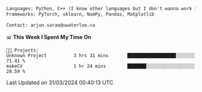 ```txt
Languages: Python, C++ (I know other languages but I don't wanna work in em)
Frameworks: PyTorch, sklearn, NumPy, Pandas, Matplotlib

Contact: arjun.sarao@uwaterloo.ca
```

<!--START_SECTION:waka-->
📊 **This Week I Spent My Time On** 

```text
🐱‍💻 Projects: 
Unknown Project          3 hrs 31 mins       ██████████████████░░░░░░░   71.41 % 
makeCV                   1 hr 24 mins        ███████░░░░░░░░░░░░░░░░░░   28.59 % 
```


 Last Updated on 31/03/2024 00:40:13 UTC
<!--END_SECTION:waka-->
